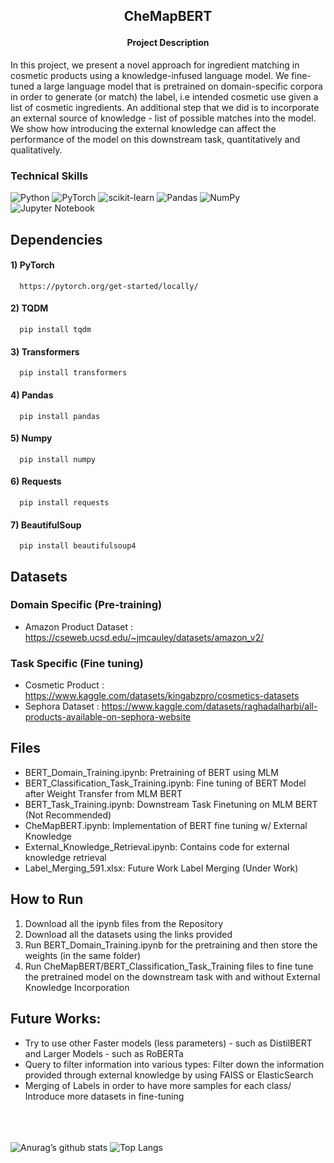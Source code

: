 <h2>
  <p align='center'>
    CheMapBERT
  </p>
</h2>

<h4 align='center'> Project Description </h4> 
In this project, we present a novel approach for ingredient matching in cosmetic products using a knowledge-infused language model. We fine-tuned a large language model that is pretrained on domain-specific corpora in order to generate (or match) the label, i.e intended cosmetic use given a list of cosmetic ingredients. An additional step that we did is to incorporate an external source of knowledge - list of possible matches into the model. We show how introducing the external knowledge can affect the performance of the model on this downstream task, quantitatively and qualitatively.
<br>

### Technical Skills 
![Python](https://img.shields.io/badge/python-3670A0?style=for-the-badge&logo=python&logoColor=ffdd54)
![PyTorch](https://img.shields.io/badge/PyTorch-%23EE4C2C.svg?style=for-the-badge&logo=PyTorch&logoColor=white)
![scikit-learn](https://img.shields.io/badge/scikit--learn-%23F7931E.svg?style=for-the-badge&logo=scikit-learn&logoColor=white)
![Pandas](https://img.shields.io/badge/pandas-%23150458.svg?style=for-the-badge&logo=pandas&logoColor=white)
![NumPy](https://img.shields.io/badge/numpy-%23013243.svg?style=for-the-badge&logo=numpy&logoColor=white)
![Jupyter Notebook](https://img.shields.io/badge/jupyter-%23FA0F00.svg?style=for-the-badge&logo=jupyter&logoColor=white)
<br>
    
## Dependencies
#### 1) PyTorch
      https://pytorch.org/get-started/locally/
#### 2) TQDM
      pip install tqdm
#### 3) Transformers
      pip install transformers
#### 4) Pandas
      pip install pandas
#### 5) Numpy
      pip install numpy
#### 6) Requests
      pip install requests
#### 7) BeautifulSoup
      pip install beautifulsoup4

## Datasets
### Domain Specific (Pre-training)
  * Amazon Product Dataset :
        https://cseweb.ucsd.edu/~jmcauley/datasets/amazon_v2/
### Task Specific (Fine tuning) 
  * Cosmetic Product :
        https://www.kaggle.com/datasets/kingabzpro/cosmetics-datasets
  * Sephora Dataset :
        https://www.kaggle.com/datasets/raghadalharbi/all-products-available-on-sephora-website
## Files
* BERT_Domain_Training.ipynb: Pretraining  of BERT using MLM
* BERT_Classification_Task_Training.ipynb: Fine tuning of BERT Model after Weight Transfer from MLM BERT 
* BERT_Task_Training.ipynb: Downstream Task Finetuning on MLM BERT (Not Recommended)
* CheMapBERT.ipynb: Implementation of BERT fine tuning w/ External Knowledge 
* External_Knowledge_Retrieval.ipynb: Contains code for external knowledge retrieval
* Label_Merging_591.xlsx: Future Work Label Merging (Under Work)

## How to Run
1) Download all the ipynb files from the Repository
2) Download all the datasets using the links provided
3) Run BERT_Domain_Training.ipynb for the pretraining and then store the weights (in the same folder)
4) Run CheMapBERT/BERT_Classification_Task_Training files to fine tune the pretrained model on the downstream task with and without External Knowledge Incorporation

## Future Works:
* Try to use other Faster models (less parameters) - such as DistilBERT and Larger Models - such as RoBERTa
* Query to filter information into various types: Filter down the information provided through external knowledge by using FAISS or ElasticSearch
* Merging of Labels in order to have more samples for each class/ Introduce more datasets in fine-tuning

<br><br><br>
![Anurag’s github stats](https://github-readme-stats.vercel.app/api?username=Anshumaan-Chauhan02)
![Top Langs](https://github-readme-stats.vercel.app/api/top-langs/?username=Anshumaan-Chauhan02&layout=compact)

